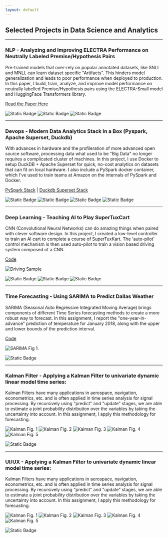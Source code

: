 ```yaml
---
layout: default
---
```


## Selected Projects in Data Science and Analytics

---

### NLP - Analyzing and Improving ELECTRA Performance on Neutrally Labeled Premise/Hypothesis Pairs 

<!-- Hate speech detection is the automated task of determining whether a piece of text contains hateful content. In this project, I built a classifier using PyTorch to fine-tune a BERT model. -->

Pre-trained models that over-rely on popular annotated datasets, like SNLI and MNLI, can learn dataset specific "Artifacts". This hinders model generalization and leads to poor performance when deployed to production. In this paper, I build, train, analyze, and improve model performance on neutrally labelled Premise/Hypothesis pairs using the ELECTRA-Small model and HuggingFace Transformers library.

[Read the Paper Here](https://www.google.com/)

![Static Badge](https://img.shields.io/badge/Python-white?logo=python)
![Static Badge](https://img.shields.io/badge/PyTorch-white?logo=pytorch)
![Static Badge](https://img.shields.io/badge/Docker-white?logo=docker)

---

### Devops - Modern Data Analytics Stack In a Box (Pyspark, Apache Superset, Duckdb) 

With advances in hardware and the profileration of more advanced open source software, processing data what used to be 
"Big Data" no longer requires a complicated cluster of machines. In this project, I use Docker to setup DuckDB + Apache Superset 
for quick, no-cost analytics on datasets that can fit on local hardware. I also include a PySpark docker container, which I've used
to train teams at Amazon on the internals of PySpark and Docker.

[PySpark Stack](https://github.com/mathew-wai-lee/docker_pyspark_unix_devcontainer) | 
[Duckdb Superset Stack](https://github.com/mathew-wai-lee/docker_compose_superset_devcontainer)

![Static Badge](https://img.shields.io/badge/PySpark-white?logo=apachespark)
![Static Badge](https://img.shields.io/badge/DuckDB-black?logo=duckdb)
![Static Badge](https://img.shields.io/badge/Superset-black?logo=apacheecharts)
![Static Badge](https://img.shields.io/badge/Docker-white?logo=docker)

---

### Deep Learning - Teaching AI to Play SuperTuxCart

CNN (Convolutional Neural Networks) can do amazing things when paired with clever software design.
In this project, I created a low-level controller to train an AI cart to complete a course of SuperTuxKart.
The 'auto-pilot' control mechanism is then used auto-pilot to train a vision based driving system composed of a CNN.

[Code](https://www.google.com/)

![Driving Sample](./assets/papers/test_2022_11_17_03_01_21.gif)

![Static Badge](https://img.shields.io/badge/Python-white?logo=python)
![Static Badge](https://img.shields.io/badge/PyTorch-white?logo=pytorch)
![Static Badge](https://img.shields.io/badge/Docker-white?logo=docker)

---

### Time Forecasting - Using SARIMA to Predict Dallas Weather 

SARIMA (Seasonal Auto Regressive Integrated Moving Average) brings components of different Time Series forecasting methods
to create a more robust way to forecast. In this assignment, I report the "one-year-in-advance" prediction of temperature for January 2018, 
along with the upper and lower bounds of the prediction interval. 

[Code](https://www.google.com/)

![SARIMA Fig 1.](./assets/papers/SARIMA.png)

![Static Badge](https://img.shields.io/badge/R-black?logo=r)

---

### Kalman Filter - Applying a Kalman Filter to univariate dynamic linear model time series:

Kalman Filters have many applications in aerospace, navigation, econometrics, etc. and is often applied in
time series analysis for signal processing. By recursively using "predict" and "update" stages, we are able to 
estimate a joint probability distribution over the variables by taking the uncertainty into account. In this assignment, I apply this
methodology for forecasting.

![Kalman Fig. 1](./assets/papers/Kalman1.png)
![Kalman Fig. 2](./assets/papers/Kalman2.png)
![Kalman Fig. 3](./assets/papers/Kalman3.png)
![Kalman Fig. 4](./assets/papers/Kalman4.png)
![Kalman Fig. 5](./assets/papers/Kalman5.png)

![Static Badge](https://img.shields.io/badge/R-black?logo=r)

---

### UI/UX  - Applying a Kalman Filter to univariate dynamic linear model time series:

Kalman Filters have many applications in aerospace, navigation, econometrics, etc. and is often applied in
time series analysis for signal processing. By recursively using "predict" and "update" stages, we are able to 
estimate a joint probability distribution over the variables by taking the uncertainty into account. In this assignment, I apply this
methodology for forecasting.

![Kalman Fig. 1](./assets/papers/Kalman1.png)
![Kalman Fig. 2](./assets/papers/Kalman2.png)
![Kalman Fig. 3](./assets/papers/Kalman3.png)
![Kalman Fig. 4](./assets/papers/Kalman4.png)
![Kalman Fig. 5](./assets/papers/Kalman5.png)

![Static Badge](https://img.shields.io/badge/R-black?logo=r)
